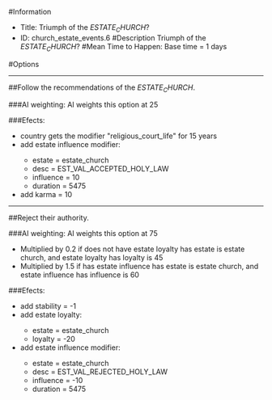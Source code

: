 #Information
 - Title: Triumph of the $ESTATE_CHURCH$?
 - ID: church_estate_events.6
#Description
Triumph of the $ESTATE_CHURCH$?
#Mean Time to Happen:
Base time = 1 days

#Options

___
##Follow the recommendations of the $ESTATE_CHURCH$.

###AI weighting:
AI weights this option at 25


###Efects:<ul><li>country gets the modifier "religious_court_life" for 15 years</li><li>add estate influence modifier:</li><ul><li>estate = estate_church</li><li>desc = EST_VAL_ACCEPTED_HOLY_LAW</li><li>influence = 10</li><li>duration = 5475</li></ul><li>add karma = 10</li></ul>

___
##Reject their authority.

###AI weighting:
AI weights this option at 75
 - Multiplied by 0.2 if does not have estate loyalty has estate is estate church, and estate loyalty has loyalty is 45
 - Multiplied by 1.5 if has estate influence has estate is estate church, and estate influence has influence is 60


###Efects:<ul><li>add stability = -1</li><li>add estate loyalty:</li><ul><li>estate = estate_church</li><li>loyalty = -20</li></ul><li>add estate influence modifier:</li><ul><li>estate = estate_church</li><li>desc = EST_VAL_REJECTED_HOLY_LAW</li><li>influence = -10</li><li>duration = 5475</li></ul></ul>
